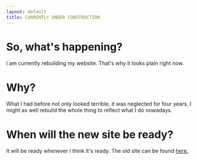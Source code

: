 ```yaml
---
layout: default
title: CURRENTLY UNDER CONSTRUCTION
---
```

<h1>So, what's happening?</h1>
<p>I am currently rebuilding my website. That's why it looks plain right now.</p>
<h1>Why?</h1>
<p>What I had before not only looked terrible, it was neglected for four years. I might as well rebuild the whole thing to reflect what I do nowadays.</p>
<h1>When will the new site be ready?</h1>
<p>It will be ready whenever I think it's ready. The old site can be found <a href="./old/index.html">here.</a></p>
